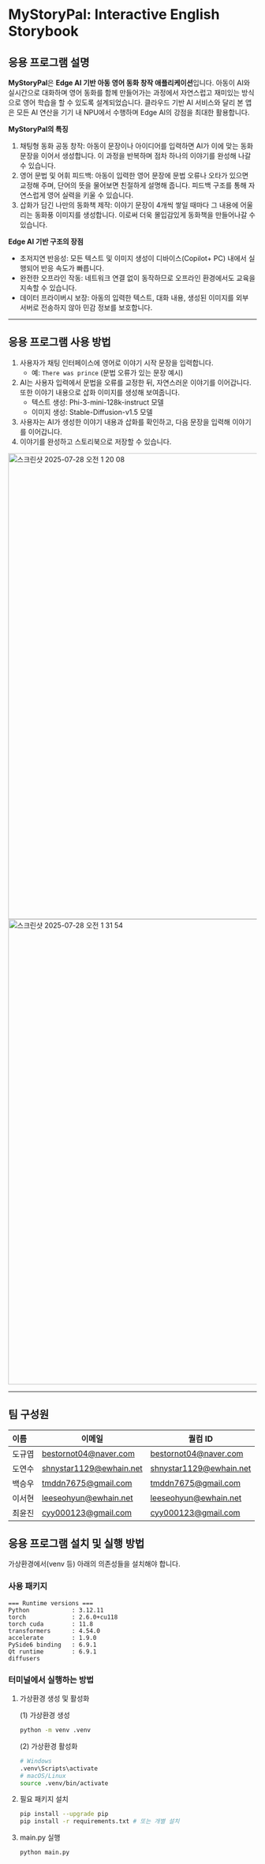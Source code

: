 # MyStoryPal: Interactive English Storybook

## 응용 프로그램 설명

**MyStoryPal**은 **Edge AI 기반 아동 영어 동화 창작 애플리케이션**입니다. 아동이 AI와 실시간으로 대화하며 영어 동화를 함께 만들어가는 과정에서 자연스럽고 재미있는 방식으로 영어 학습을 할 수 있도록 설계되었습니다.
클라우드 기반 AI 서비스와 달리 본 앱은 모든 AI 연산을 기기 내 NPU에서 수행하며 Edge AI의 강점을 최대한 활용합니다.

**MyStoryPal의 특징**
1. 채팅형 동화 공동 창작: 아동이 문장이나 아이디어를 입력하면 AI가 이에 맞는 동화 문장을 이어서 생성합니다. 이 과정을 반복하며 점차 하나의 이야기를 완성해 나갈 수 있습니다.
2. 영어 문법 및 어휘 피드백: 아동이 입력한 영어 문장에 문법 오류나 오타가 있으면 교정해 주며, 단어의 뜻을 물어보면 친절하게 설명해 줍니다. 피드백 구조를 통해 자연스럽게 영어 실력을 키울 수 있습니다.
3. 삽화가 담긴 나만의 동화책 제작: 이야기 문장이 4개씩 쌓일 때마다 그 내용에 어울리는 동화풍 이미지를 생성합니다. 이로써 더욱 몰입감있게 동화책을 만들어나갈 수 있습니다.

**Edge AI 기반 구조의 장점**
- 초저지연 반응성: 모든 텍스트 및 이미지 생성이 디바이스(Copilot+ PC) 내에서 실행되어 반응 속도가 빠릅니다.
- 완전한 오프라인 작동: 네트워크 연결 없이 동작하므로 오프라인 환경에서도 교육을 지속할 수 있습니다.
- 데이터 프라이버시 보장: 아동의 입력한 텍스트, 대화 내용, 생성된 이미지를 외부 서버로 전송하지 않아 민감 정보를 보호합니다.

---

## 응용 프로그램 사용 방법
1. 사용자가 채팅 인터페이스에 영어로 이야기 시작 문장을 입력합니다.
   - 예: `There was prince` (문법 오류가 있는 문장 예시)
2. AI는 사용자 입력에서 문법을 오류를 교정한 뒤, 자연스러운 이야기를 이어갑니다. 또한 이야기 내용으로 삽화 이미지를 생성해 보여줍니다.
   - 텍스트 생성: Phi-3-mini-128k-instruct 모델
   - 이미지 생성: Stable-Diffusion-v1.5 모델
3. 사용자는 AI가 생성한 이야기 내용과 삽화를 확인하고, 다음 문장을 입력해 이야기를 이어갑니다.
4. 이야기를 완성하고 스토리북으로 저장할 수 있습니다.
<img width="1512" height="945" alt="스크린샷 2025-07-28 오전 1 20 08" src="https://github.com/user-attachments/assets/3e913448-6c8f-4e87-ada2-45584f557534" />
<img width="1512" height="944" alt="스크린샷 2025-07-28 오전 1 31 54" src="https://github.com/user-attachments/assets/ce3fdcfe-8431-42cd-8d21-9c8238514f46" />

---

## 팀 구성원
| 이름 | 이메일 | 퀄컴 ID |
|:---  |---  |---  |
| 도규엽 | bestornot04@naver.com | bestornot04@naver.com |
| 도연수 |shnystar1129@ewhain.net | shnystar1129@ewhain.net |
| 백승우 | tmddn7675@gmail.com | tmddn7675@gmail.com |
| 이서현 | leeseohyun@ewhain.net | leeseohyun@ewhain.net |
| 최윤진 | cyy000123@gmail.com | cyy000123@gmail.com |


## 응용 프로그램 설치 및 실행 방법
가상환경에서(venv 등) 아래의 의존성들을 설치해야 합니다.

### 사용 패키지
```
=== Runtime versions ===
Python            : 3.12.11
torch             : 2.6.0+cu118
torch cuda        : 11.8
transformers      : 4.54.0
accelerate        : 1.9.0
PySide6 binding   : 6.9.1
Qt runtime        : 6.9.1
diffusers
```

### 터미널에서 실행하는 방법
1. 가상환경 생성 및 활성화

    (1) 가상환경 생성
    ```bash
    python -m venv .venv
    ```
    (2) 가상환경 활성화
    ```bash
    # Windows
    .venv\Scripts\activate
    # macOS/Linux
    source .venv/bin/activate
    ```
2. 필요 패키지 설치
    ```bash
    pip install --upgrade pip
    pip install -r requirements.txt # 또는 개별 설치
    ```
3. main.py 실행
    ```
    python main.py
    ```
